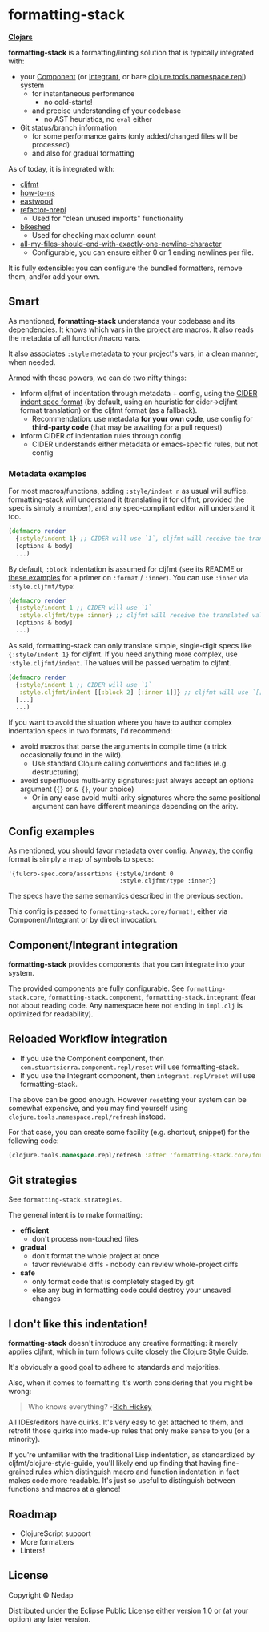 # formatting-stack

**[Clojars](https://clojars.org/formatting-stack)**

**formatting-stack** is a formatting/linting solution that is typically integrated with:

* your [Component](https://github.com/stuartsierra/component) (or [Integrant](https://github.com/weavejester/integrant), or bare [clojure.tools.namespace.repl](https://github.com/clojure/tools.namespace)) system
  * for instantaneous performance
    * no cold-starts!
  * and precise understanding of your codebase
    * no AST heuristics, no `eval` either
* Git status/branch information
  * for some performance gains (only added/changed files will be processed)
  * and also for gradual formatting

As of today, it is integrated with:

  * [cljfmt](https://github.com/weavejester/cljfmt)
  * [how-to-ns](https://github.com/gfredericks/how-to-ns)
  * [eastwood](https://github.com/jonase/eastwood)
  * [refactor-nrepl](https://github.com/clojure-emacs/refactor-nrepl)
    * Used for "clean unused imports" functionality
  * [bikeshed](https://github.com/dakrone/lein-bikeshed)
    * Used for checking max column count
  * [all-my-files-should-end-with-exactly-one-newline-character](https://github.com/gfredericks/lein-all-my-files-should-end-with-exactly-one-newline-character)
    * Configurable, you can ensure either 0 or 1 ending newlines per file.

It is fully extensible: you can configure the bundled formatters, remove them, and/or add your own.

## Smart

As mentioned, **formatting-stack** understands your codebase and its dependencies.
It knows which vars in the project are macros. It also reads the metadata of all function/macro vars.

It also associates `:style` metadata to your project's vars, in a clean manner, when needed.

Armed with those powers, we can do two nifty things:

* Inform cljfmt of indentation through metadata + config, using the [CIDER indent spec format](https://cider.readthedocs.io/en/latest/indent_spec/)
(by default, using an heuristic for cider->cljfmt format translation) or the cljfmt format (as a fallback).
  * Recommendation: use metadata **for your own code**, use config for **third-party code** (that may be awaiting for a pull request)
* Inform CIDER of indentation rules through config
  * CIDER understands either metadata or emacs-specific rules, but not config

### Metadata examples

For most macros/functions, adding `:style/indent n` as usual will suffice.
formatting-stack will understand it (translating it for cljfmt, provided the spec is simply a number),
and any spec-compliant editor will understand it too.

```clojure
(defmacro render
  {:style/indent 1} ;; CIDER will use `1`, cljfmt will receive the translated value of [[:block 1]]
  [options & body]
  ...)
```     

By default, `:block` indentation is assumed for cljfmt (see its README or [these examples](https://github.com/weavejester/cljfmt/blob/806e43b7a7d4e22b831d796f107f135d8efc986a/cljfmt/resources/cljfmt/indents/clojure.clj) for a primer on `:format` / `:inner`). You can use `:inner` via `:style.cljfmt/type`:

```clojure
(defmacro render
  {:style/indent 1 ;; CIDER will use `1`
   :style.cljfmt/type :inner} ;; cljfmt will receive the translated value of [[:inner 1]]
  [options & body]
  ...)
```

As said, formatting-stack can only translate simple, single-digit specs like `{:style/indent 1}` for cljfmt.
If you need anything more complex, use `:style.cljfmt/indent`. The values will be passed verbatim to cljfmt.

```clojure
(defmacro render
  {:style/indent 1 ;; CIDER will use `1`
   :style.cljfmt/indent [[:block 2] [:inner 1]]} ;; cljfmt will use `[[:block 2] [:inner 1]]`
  [...]
  ...)
```

If you want to avoid the situation where you have to author complex indentation specs in two formats, I'd recommend:

* avoid macros that parse the arguments in compile time (a trick occasionally found in the wild).
  * Use standard Clojure calling conventions and facilities (e.g. destructuring) 
* avoid superfluous multi-arity signatures: just always accept an options argument (`{}` or `& {}`, your choice)
  * Or in any case avoid multi-arity signatures where the same positional argument can have different meanings depending on the arity. 

## Config examples

As mentioned, you should favor metadata over config. Anyway, the config format is simply a map of symbols to specs:

```
'{fulcro-spec.core/assertions {:style/indent 0
                               :style.cljfmt/type :inner}}
```

The specs have the same semantics described in the previous section. 

This config is passed to `formatting-stack.core/format!`, either via Component/Integrant or by direct invocation.

## Component/Integrant integration

**formatting-stack** provides components that you can integrate into your system.

The provided components are fully configurable. See `formatting-stack.core`, `formatting-stack.component`, `formatting-stack.integrant`
(fear not about reading code. Any namespace here not ending in `impl.clj` is optimized for readability).

## Reloaded Workflow integration

* If you use the Component component, then `com.stuartsierra.component.repl/reset` will use formatting-stack. 
* If you use the Integrant component, then `integrant.repl/reset` will use formatting-stack.

The above can be good enough. However `reset`ting your system can be somewhat expensive,
and you may find yourself using `clojure.tools.namespace.repl/refresh` instead.

For that case, you can create some facility (e.g. shortcut, snippet) for the following code:

```clojure
(clojure.tools.namespace.repl/refresh :after 'formatting-stack.core/format!)
```

## Git strategies

See `formatting-stack.strategies`.

The general intent is to make formatting:

* **efficient**
  * don't process non-touched files
* **gradual**
  * don't format the whole project at once
  * favor reviewable diffs - nobody can review whole-project diffs
* **safe**
  * only format code that is completely staged by git
  * else any bug in formatting code could destroy your unsaved changes

## I don't like this indentation!

**formatting-stack** doesn't introduce any creative formatting: it merely applies cljfmt,
which in turn follows quite closely the [Clojure Style Guide](https://github.com/bbatsov/clojure-style-guide).

It's obviously a good goal to adhere to standards and majorities.

Also, when it comes to formatting it's worth considering that you might be wrong:

> Who knows everything? -[Rich Hickey](https://github.com/matthiasn/talk-transcripts/commit/b3a1cdbb7480787d182d91b5d6921f7b9bc479ce#diff-7d9f1a837de37c2fa535dc0fd101220fR463)

All IDEs/editors have quirks. It's very easy to get attached to them,
and retrofit those quirks into made-up rules that only make sense to you (or a minority).

If you're unfamiliar with the traditional Lisp indentation, as standardized by cljfmt/clojure-style-guide,
you'll likely end up finding that having fine-grained rules which distinguish macro and function indentation
in fact makes code more readable. It's just so useful to distinguish between functions and macros at a glance!

## Roadmap

* ClojureScript support
* More formatters
* Linters!

## License

Copyright © Nedap

Distributed under the Eclipse Public License either version 1.0 or (at
your option) any later version.
